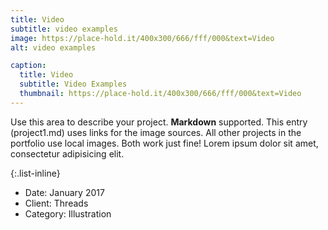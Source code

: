 ```yaml
---
title: Video
subtitle: video examples
image: https://place-hold.it/400x300/666/fff/000&text=Video
alt: video examples

caption:
  title: Video
  subtitle: Video Examples
  thumbnail: https://place-hold.it/400x300/666/fff/000&text=Video
---
```


Use this area to describe your project. **Markdown** supported. This entry (project1.md) uses links for the image sources. All other projects in the portfolio use local images. Both work just fine! Lorem ipsum dolor sit amet, consectetur adipisicing elit.

{:.list-inline}

- Date: January 2017
- Client: Threads
- Category: Illustration
